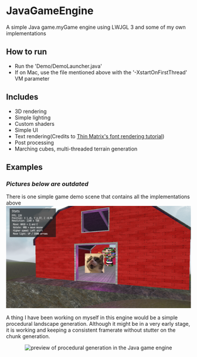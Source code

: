 # JavaGameEngine
A simple Java game.myGame engine using LWJGL 3 and some of my own implementations

## How to run
- Run the 'Demo/DemoLauncher.java'
- If on Mac, use the file mentioned above with the '-XstartOnFirstThread' VM parameter

## Includes
- 3D rendering
- Simple lighting
- Custom shaders
- Simple UI
- Text rendering(Credits to [Thin Matrix's font rendering tutorial](https://www.youtube.com/watch?v=mnIQEQoHHCU))
- Post processing
- Marching cubes, multi-threaded terrain generation

## Examples
### **_Pictures below are outdated_**

There is one simple game demo scene that contains all the implementations above
![preview image of render](git-files/images/preview2.png)

A thing I have been working on myself in this engine would be a simple procedural landscape generation.
Although it might be in a very early stage, it is working and keeping a consistent framerate without stutter on the chunk generation.
<div style="text-align: center;">
    <img height='266' width='480' alt='preview of procedural generation in the Java game engine' src="https://github.com/Jenoah/JavaGameEngine/tree/main/git-files/images/preview_proc_gen_lighting_shaders.gif"/>
</div>
